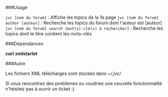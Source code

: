 ###Usage

`jvc [nom du forum]` : Affiche les topics  de la 1e page
`jvc [nom du forum] author [auteur]` : Recherche les topics du forum dont l'auteur est [auteur]
`jvc [nom du forum] search [mot(s)-clé(s) à rechercher]` : Recherche les topics dont le titre contient les mots-clés 

###Dépendances

**curl**
**xmlstarlet**

###Autre

Les fichiers XML télécharges sont stockés dans *~/.jvc/*

Si vous rencontrez des problèmes ou voudriez une nouvelle fonctionnalité n'hésitez pas à ouvrir un ticket :) 

